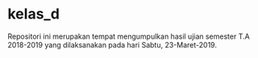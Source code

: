 # kelas_d
Repositori ini merupakan tempat mengumpulkan hasil ujian semester T.A 2018-2019 yang dilaksanakan pada hari Sabtu, 23-Maret-2019.

